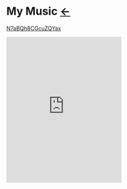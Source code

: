 # My Music  [←](../index.md)

[N7aBQh8CGcuZQYax](N7aBQh8CGcuZQYax.mp3)

<iframe src="https://open.spotify.com/embed/track/19M2ALVTYbfrrcQafDABbl" width="300" height="380" frameborder="0" allowtransparency="true" allow="encrypted-media"></iframe>

